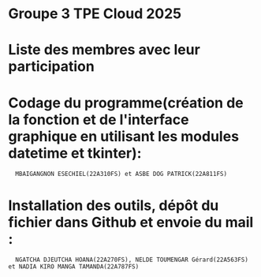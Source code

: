 # Groupe 3 TPE Cloud 2025
# Liste des membres avec leur participation
  # Codage du programme(création de la fonction et de l'interface graphique en utilisant les modules datetime et tkinter):
      MBAIGANGNON ESECHIEL(22A310FS) et ASBE DOG PATRICK(22A811FS)
  # Installation des outils, dépôt du fichier dans Github et envoie du mail :
      NGATCHA DJEUTCHA HOANA(22A270FS), NELDE TOUMENGAR Gérard(22A563FS) et NADIA KIRO MANGA TAMANDA(22A787FS)
